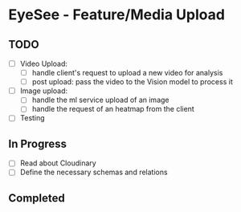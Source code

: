 # EyeSee - Feature/Media Upload

## TODO
- [ ] Video Upload:
    - [ ] handle client's request to upload a new video for analysis
    - [ ] post upload: pass the video to the Vision model to process it
- [ ] Image upload:
    - [ ] handle the ml service upload of an image
    - [ ] handle the request of an heatmap from the client
- [ ] Testing

## In Progress
- [ ] Read about Cloudinary
- [ ] Define the necessary schemas and relations

## Completed
